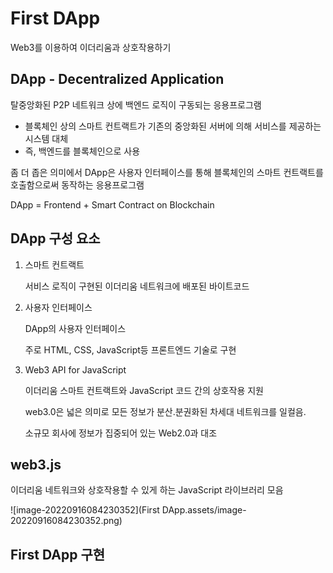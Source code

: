 # First DApp

Web3를 이용하여 이더리움과 상호작용하기



## DApp - Decentralized Application

탈중앙화된 P2P 네트워크 상에 백엔드 로직이 구동되는 응용프로그램

- 블록체인 상의 스마트 컨트랙트가 기존의 중앙화된 서버에 의해 서비스를 제공하는 시스템 대체
- 즉, 백엔드를 블록체인으로 사용



좀 더 좁은 의미에서 DApp은 사용자 인터페이스를 통해 블록체인의 스마트 컨트랙트를 호출함으로써 동작하는 응용프로그램



DApp = Frontend + Smart Contract on Blockchain



## DApp 구성 요소

1. 스마트 컨트랙트

   서비스 로직이 구현된 이더리움 네트워크에 배포된 바이트코드

2. 사용자 인터페이스

   DApp의 사용자 인터페이스

   주로 HTML, CSS, JavaScript등 프론트엔드 기술로 구현

3. Web3 API for JavaScript

   이더리움 스마트 컨트랙트와 JavaScript 코드 간의 상호작용 지원

   web3.0은 넓은 의미로 모든 정보가 분산.분권화된 차세대 네트워크를 일컬음.

   소규모 회사에 정보가 집중되어 있는 Web2.0과 대조



## web3.js

이더리움 네트워크와 상호작용할 수 있게 하는 JavaScript 라이브러리 모음

![image-20220916084230352](First DApp.assets/image-20220916084230352.png)



## First DApp 구현

